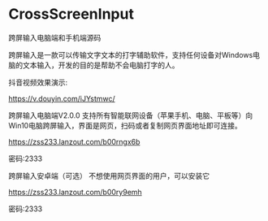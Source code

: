 # CrossScreenInput
跨屏输入电脑端和手机端源码

跨屏输入是一款可以传输文字文本的打字辅助软件，支持任何设备对Windows电脑的文本输入，开发的目的是帮助不会电脑打字的人。

抖音视频效果演示:

https://v.douyin.com/iJYstmwc/

跨屏输入电脑端V2.0.0
支持所有智能联网设备（苹果手机、电脑、平板等）向Win10电脑跨屏输入，界面是网页，扫码或者复制网页界面地址即可连接。

https://zss233.lanzout.com/b00rngx6b

密码:2333

跨屏输入安卓端（可选）
不想使用网页界面的用户，可以安装它

https://zss233.lanzout.com/b00ry9emh

密码:2333

